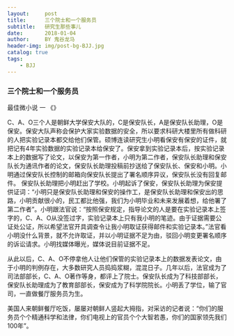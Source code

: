 ```yaml
---
layout:     post
title:      三个院士和一个服务员
subtitle:   研究生那些事儿
date:       2018-01-04
author:     BY 鬼谷龙马
header-img: img/post-bg-BJJ.jpg
catalog: true
tags:
    - BJJ
---
```





### 三个院士和一个服务员

最佳微小说 一 《》 

C、A、O三个人是朝鲜大学保安大队的，C是保安队长，A是保安队长助理，O是保安。保安大队声称会保护大家实验数据的安全，所以要求科研大楼里所有做科研的人把实验记录本都交给他们保管。硕博连读研究生小明看保安有保安的证件，就把记有4年实验数据的实验记录本给保安了。保安拿到实验记录本后，按实验记录本上的数据写了论文，以保安为第一作者，小明为第二作者，保安队长助理和保安队长为通讯作者的论文，保安队长助理投稿前抄送给了保安队长、保安和小明。小明通过保安队长控制的邮箱向保安队长提出了署名顺序异议，保安队长没有回复邮件。 保安队长助理把小明赶出了学校。小明起诉了保安，保安队长助理为保安提供证词：“小明只是保安队长助理和保安的操作工，是保安队长助理和保安出的思路，小明贡献很小的，民工都比他强，我们为小明毕业和未来发展着想，给他署了第二作者”。小明跟法官说：“按照保安规定，指导论文的人是要在实验记录本上签字的，C、A、O从没签过字，实验记录本上只有我小明的笔迹。由于证据需要公证处公证，所以希望法官开具调查令让我小明取证获得邮件和实验记录本。”法官看小明没什么背景，就不允许取证，并以小明证据不足为由，驳回小明变更署名顺序的诉讼请求。小明找媒体曝光，媒体说目前证据不足。

从此以后，C、A、O不停拿他人让他们保管的实验记录本上的数据发表论文，由于小明的判例存在，大多数研究人员捣捣浆糊，混混日子。几年以后，法官成为了司法部部长，C、A、O著作等身，都评上了院士。保安队长成为了科技部部长，保安队长助理成为了教育部部长，保安成为了科学院院长。小明丢了学位，输了官司，一直做餐厅服务员为生。

美国人来朝鲜餐厅吃饭，屡屡对朝鲜人竖起大拇指，对采访的记者说：“你们的服务员个个精通科学和法律，你们电视上的官员个个大智若愚，你们的国家领先我们100年”。